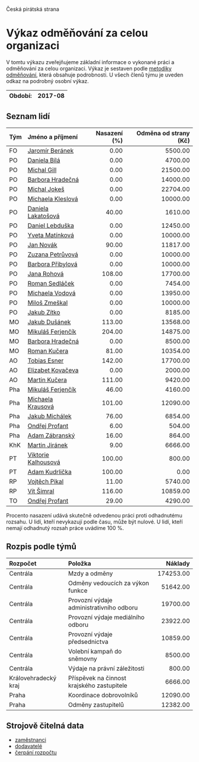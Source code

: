 Česká pirátská strana

Výkaz odměňování za celou organizaci
===========================

V tomtu výkazu zveřejňujeme základní informace o vykonané práci a odměňování
za celou organizaci. Výkaz je sestaven podle [metodiky odměňování][metodika],
která obsahuje podrobnosti. U všech členů týmu je uveden odkaz na podrobný osobní výkaz.

Období:                  | 2017-08
-----------------------  | --------------------


Seznam lidí
--------------

| Tým   | Jméno a příjmení                                                  |   Nasazení (%) |   Odměna od strany (Kč) |
|:------|:------------------------------------------------------------------|---------------:|------------------------:|
| FO    | [Jaromír Beránek](../../tymy/FO/2017/08/jaromir-beranek/)         |           0.00 |                 5500.00 |
| PO    | [Daniela Bílá](../../tymy/PO/2017/08/daniela-bila/)               |           0.00 |                 4700.00 |
| PO    | [Michal Gill](../../tymy/PO/2017/08/michal-gill/)                 |           0.00 |                21500.00 |
| PO    | [Barbora Hradečná](../../tymy/PO/2017/08/barbora-hradecna/)       |           0.00 |                14000.00 |
| PO    | [Michal Jokeš](../../tymy/PO/2017/08/michal-jokes/)               |           0.00 |                22704.00 |
| PO    | [Michaela Kleslová](../../tymy/PO/2017/08/michaela-kleslova/)     |           0.00 |                10000.00 |
| PO    | [Daniela Lakatošová](../../tymy/PO/2017/08/daniela-lakatosova/)   |          40.00 |                 1610.00 |
| PO    | [Daniel Lebduška](../../tymy/PO/2017/08/daniel-lebduska/)         |           0.00 |                12450.00 |
| PO    | [Yveta Matínková](../../tymy/PO/2017/08/yveta-matinkova/)         |           0.00 |                10000.00 |
| PO    | [Jan Novák](../../tymy/PO/2017/08/jan-novak/)                     |          90.00 |                11817.00 |
| PO    | [Zuzana Petrůvová](../../tymy/PO/2017/08/zuzana-petruvova/)       |           0.00 |                10000.00 |
| PO    | [Barbora Přibylová](../../tymy/PO/2017/08/barbora-pribylova/)     |           0.00 |                10000.00 |
| PO    | [Jana Rohová](../../tymy/PO/2017/08/jana-rohova/)                 |         108.00 |                17700.00 |
| PO    | [Roman Sedláček](../../tymy/PO/2017/08/roman-sedlacek/)           |           0.00 |                 7454.00 |
| PO    | [Michaela Vodová](../../tymy/PO/2017/08/michaela-vodova/)         |           0.00 |                13950.00 |
| PO    | [Miloš Zmeškal](../../tymy/PO/2017/08/milos-zmeskal/)             |           0.00 |                10000.00 |
| PO    | [Jakub Zítko](../../tymy/PO/2017/08/jakub-zitko/)                 |           0.00 |                 8185.00 |
| MO    | [Jakub Dušánek](../../tymy/MO/2017/08/jakub-dusanek/)             |         113.00 |                13568.00 |
| MO    | [Mikuláš Ferjenčík](../../tymy/MO/2017/08/mikulas-ferjencik/)     |         204.00 |                14875.00 |
| MO    | [Barbora Hradečná](../../tymy/MO/2017/08/barbora-hradecna/)       |           0.00 |                 8500.00 |
| MO    | [Roman Kučera](../../tymy/MO/2017/08/roman-kucera/)               |          81.00 |                10354.00 |
| AO    | [Tobias Esner](../../tymy/AO/2017/08/tobias-esner/)               |         142.00 |                17700.00 |
| AO    | [Elizabet Kovačeva](../../tymy/AO/2017/08/elizabet-kovaceva/)     |           0.00 |                 2000.00 |
| AO    | [Martin Kučera](../../tymy/AO/2017/08/martin-kucera/)             |         111.00 |                 9420.00 |
| Pha   | [Mikuláš Ferjenčík](../../tymy/Pha/2017/08/mikulas-ferjencik/)    |          46.00 |                 4160.00 |
| Pha   | [Michaela Krausová](../../tymy/Pha/2017/08/michaela-krausova/)    |         101.00 |                12090.00 |
| Pha   | [Jakub Michálek](../../tymy/Pha/2017/08/jakub-michalek/)          |          76.00 |                 6854.00 |
| Pha   | [Ondřej Profant](../../tymy/Pha/2017/08/ondrej-profant/)          |           6.00 |                  504.00 |
| Pha   | [Adam Zábranský](../../tymy/Pha/2017/08/adam-zabransky/)          |          16.00 |                  864.00 |
| KhK   | [Martin Jiránek](../../tymy/KhK/2017/08/martin-jiranek/)          |           9.00 |                 6666.00 |
| PT    | [Viktorie Kalhousová](../../tymy/PT/2017/08/viktorie-kalhousova/) |         100.00 |                  800.00 |
| PT    | [Adam Kudrlička](../../tymy/PT/2017/08/adam-kudrlicka/)           |         100.00 |                    0.00 |
| RP    | [Vojtěch Pikal](../../tymy/RP/2017/08/vojtech-pikal/)             |          11.00 |                 5740.00 |
| RP    | [Vít Šimral](../../tymy/RP/2017/08/vit-simral/)                   |         116.00 |                10859.00 |
| TO    | [Ondřej Profant](../../tymy/TO/2017/08/ondrej-profant/)           |          29.00 |                 4290.00 |

Procento nasazení udává skutečně odvedenou práci proti odhadnutému rozsahu. 
U lidí, kteří nevykazují podle času, může být nulové. U lidí, kteří nemají odhadnutý rozsah
práce uvádíme 100 %.

Rozpis podle týmů
-----------------

| Rozpočet             | Položka                                    |   Náklady |
|:---------------------|:-------------------------------------------|----------:|
| Centrála             | Mzdy a odměny                              | 174253.00 |
| Centrála             | Odměny vedoucích za výkon funkce           |  51642.00 |
| Centrála             | Provozní výdaje administrativního odboru   |  19700.00 |
| Centrála             | Provozní výdaje mediálního odboru          |  23922.00 |
| Centrála             | Provozní výdaje předsednictva              |  10859.00 |
| Centrála             | Volební kampaň do sněmovny                 |   8500.00 |
| Centrála             | Výdaje na právní záležitosti               |    800.00 |
| Královehradecký kraj | Příspěvek na činnost krajského zastupitele |   6666.00 |
| Praha                | Koordinace dobrovolníků                    |  12090.00 |
| Praha                | Odměny zastupitelů                         |  12382.00 |

Strojově čitelná data
-------------------

* [zaměstnanci](zamestnanci.tsv)
* [dodavatelé](dodavatele.tsv)
* [čerpání rozpočtu](cerpani_rozpoctu.tsv)

[metodika]: https://redmine.pirati.cz/projects/po/wiki/Odmenovani
